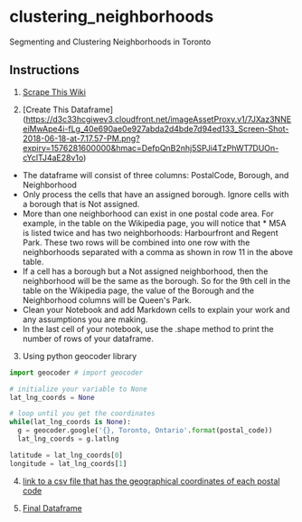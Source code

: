 # clustering_neighborhoods
Segmenting and Clustering Neighborhoods in Toronto

## Instructions

1.  [Scrape This Wiki](https://en.wikipedia.org/wiki/List_of_postal_codes_of_Canada:_M)


2. [Create This Dataframe] (https://d3c33hcgiwev3.cloudfront.net/imageAssetProxy.v1/7JXaz3NNEeiMwApe4i-fLg_40e690ae0e927abda2d4bde7d94ed133_Screen-Shot-2018-06-18-at-7.17.57-PM.png?expiry=1576281600000&hmac=DefpQnB2nhj5SPJi4TzPhWT7DUOn-cYclTJ4aE28v1o)

* The dataframe will consist of three columns: PostalCode, Borough, and Neighborhood
* Only process the cells that have an assigned borough. Ignore cells with a borough that is Not assigned.
* More than one neighborhood can exist in one postal code area. For example, in the table on the Wikipedia page, you will notice that * M5A is listed twice and has two neighborhoods: Harbourfront and Regent Park. These two rows will be combined into one row with the neighborhoods separated with a comma as shown in row 11 in the above table.
* If a cell has a borough but a Not assigned neighborhood, then the neighborhood will be the same as the borough. So for the 9th cell in the table on the Wikipedia page, the value of the Borough and the Neighborhood columns will be Queen's Park.
* Clean your Notebook and add Markdown cells to explain your work and any assumptions you are making.
* In the last cell of your notebook, use the .shape method to print the number of rows of your dataframe.


3. Using python geocoder library 

``` Python
import geocoder # import geocoder

# initialize your variable to None
lat_lng_coords = None

# loop until you get the coordinates
while(lat_lng_coords is None):
  g = geocoder.google('{}, Toronto, Ontario'.format(postal_code))
  lat_lng_coords = g.latlng

latitude = lat_lng_coords[0]
longitude = lat_lng_coords[1]

```
4. [link to a csv file that has the geographical coordinates of each postal code](https://cocl.us/Geospatial_data)

5. [Final Dataframe](https://d3c33hcgiwev3.cloudfront.net/imageAssetProxy.v1/HZ3jNHNOEeiMwApe4i-fLg_f44f0f10ccfaf42fcbdba9813364e173_Screen-Shot-2018-06-18-at-7.18.16-PM.png?expiry=1576281600000&hmac=o7fe0j9Z20mOA8g7pTD4uWdKEC3Dr8U3VhMYDO10-cE)

